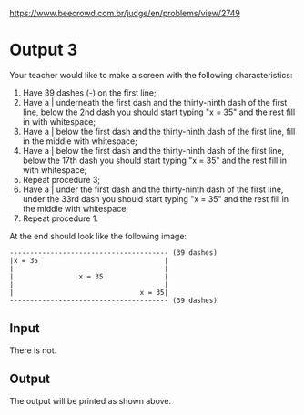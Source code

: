 https://www.beecrowd.com.br/judge/en/problems/view/2749

# Output 3

Your teacher would like to make a screen with the following characteristics:

1. Have 39 dashes (-) on the first line;
2. Have a | underneath the first dash and the thirty-ninth dash of the first
    line, below the 2nd dash you should start typing "x = 35" and the rest
    fill in with whitespace;
3. Have a | below the first dash and the thirty-ninth dash of the first line,
    fill in the middle with whitespace;
4. Have a | below the first dash and the thirty-ninth dash of the first line,
    below the 17th dash you should start typing "x = 35" and the rest fill in
    with whitespace;
5. Repeat procedure 3;
6. Have a | under the first dash and the thirty-ninth dash of the first line,
    under the 33rd dash you should start typing "x = 35" and the rest fill in
    the middle with whitespace;
7. Repeat procedure 1.

At the end should look like the following image:

    --------------------------------------- (39 dashes)
    |x = 35                               |
    |                                     |
    |                x = 35               |
    |                                     |
    |                               x = 35|
    --------------------------------------- (39 dashes)

## Input

There is not.

## Output

The output will be printed as shown above.
